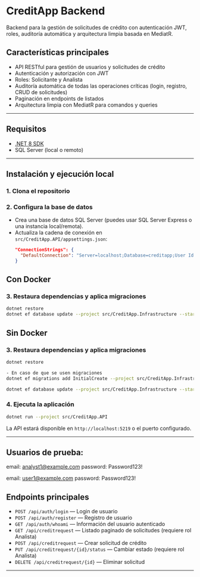 # CreditApp Backend

Backend para la gestión de solicitudes de crédito con autenticación JWT, roles, auditoría automática y arquitectura limpia basada en MediatR.

## Características principales
- API RESTful para gestión de usuarios y solicitudes de crédito
- Autenticación y autorización con JWT
- Roles: Solicitante y Analista
- Auditoría automática de todas las operaciones críticas (login, registro, CRUD de solicitudes)
- Paginación en endpoints de listados
- Arquitectura limpia con MediatR para comandos y queries

---

## Requisitos
- [.NET 8 SDK](https://dotnet.microsoft.com/download/dotnet/8.0)
- SQL Server (local o remoto)

---

## Instalación y ejecución local

### 1. Clona el repositorio

### 2. Configura la base de datos
- Crea una base de datos SQL Server (puedes usar SQL Server Express o una instancia local/remota).
- Actualiza la cadena de conexión en `src/CreditApp.API/appsettings.json`:
  ```json
  "ConnectionStrings": {
    "DefaultConnection": "Server=localhost;Database=creditapp;User Id=sa;Password=TuPassword;TrustServerCertificate=True;"
  }
  ```

## Con Docker
### 3. Restaura dependencias y aplica migraciones
```bash
dotnet restore
dotnet ef database update --project src/CreditApp.Infrastructure --startup-project src/CreditApp.API
```

## Sin Docker

### 3. Restaura dependencias y aplica migraciones
```bash
dotnet restore

- En caso de que se usen migraciones
dotnet ef migrations add InitialCreate --project src/CreditApp.Infrastructure --startup-project src/CreditApp.API 

dotnet ef database update --project src/CreditApp.Infrastructure --startup-project src/CreditApp.API
```

### 4. Ejecuta la aplicación
```bash
dotnet run --project src/CreditApp.API
```
La API estará disponible en `http://localhost:5219` o el puerto configurado.

---

## Usuarios de prueba:
  email: analyst1@example.com
  password: Password123!

  email: user1@example.com
  password: Password123!

## Endpoints principales
- `POST /api/auth/login` — Login de usuario
- `POST /api/auth/register` — Registro de usuario
- `GET /api/auth/whoami` — Información del usuario autenticado
- `GET /api/creditrequest` — Listado paginado de solicitudes (requiere rol Analista)
- `POST /api/creditrequest` — Crear solicitud de crédito
- `PUT /api/creditrequest/{id}/status` — Cambiar estado (requiere rol Analista)
- `DELETE /api/creditrequest/{id}` — Eliminar solicitud

---
